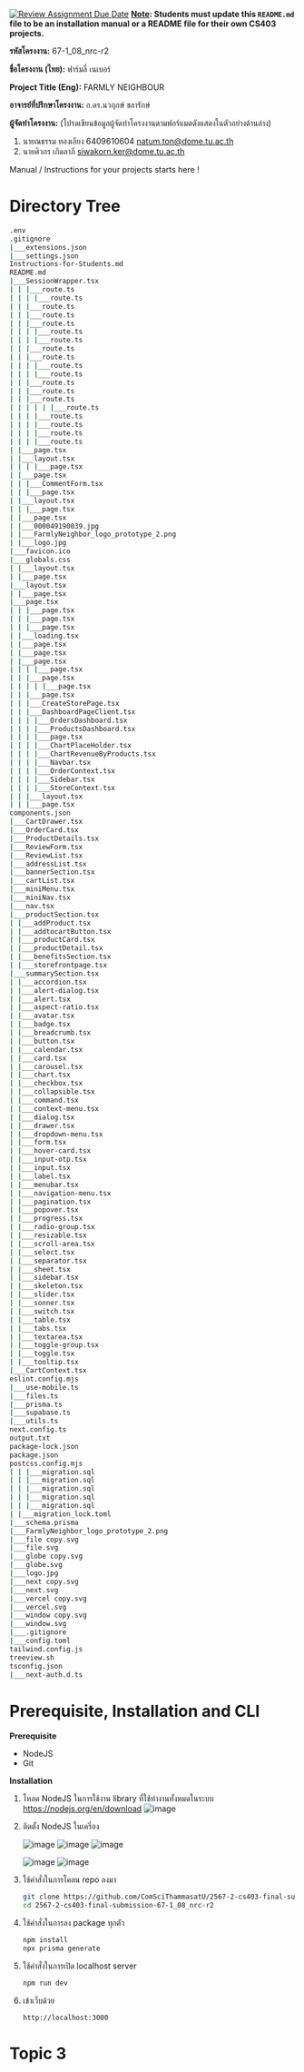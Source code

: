 [![Review Assignment Due Date](https://classroom.github.com/assets/deadline-readme-button-22041afd0340ce965d47ae6ef1cefeee28c7c493a6346c4f15d667ab976d596c.svg)](https://classroom.github.com/a/w8H8oomW)
**<ins>Note</ins>: Students must update this `README.md` file to be an installation manual or a README file for their own CS403 projects.**

**รหัสโครงงาน:** 67-1_08_nrc-r2

**ชื่อโครงงาน (ไทย):** ฟาร์มลี่ เนเบอร์

**Project Title (Eng):** FARMLY NEIGHBOUR

**อาจารย์ที่ปรึกษาโครงงาน:** อ.ดร.นวฤกษ์ ชลารักษ์

**ผู้จัดทำโครงงาน:** (โปรดเขียนข้อมูลผู้จัดทำโครงงานตามฟอร์แมตดังแสดงในตัวอย่างด้านล่าง)
1. นายณธรรม ทองเอียง  6409610604  natum.ton@dome.tu.ac.th
2. นายศิวกร เกิดลาภี siwakorn.ker@dome.tu.ac.th
   
Manual / Instructions for your projects starts here !
# Directory Tree
<!-- TREEVIEW START -->
```bash
.env
.gitignore
|___extensions.json
|___settings.json
Instructions-for-Students.md
README.md
|___SessionWrapper.tsx
| | |___route.ts
| | | |___route.ts
| | |___route.ts
| | |___route.ts
| | |___route.ts
| | | |___route.ts
| | | |___route.ts
| | |___route.ts
| | |___route.ts
| | | |___route.ts
| | | |___route.ts
| | |___route.ts
| | |___route.ts
| | |___route.ts
| | | | | |___route.ts
| | | |___route.ts
| | | |___route.ts
| | | |___route.ts
| | | |___route.ts
| |___page.tsx
| |___layout.tsx
| | | |___page.tsx
| |___page.tsx
| | |___CommentForm.tsx
| | |___page.tsx
| |___layout.tsx
| | |___page.tsx
| |___page.tsx
| |___000049190039.jpg
| |___FarmlyNeighbor_logo_prototype_2.png
| |___logo.jpg
|___favicon.ico
|___globals.css
| |___layout.tsx
| |___page.tsx
|___layout.tsx
| |___page.tsx
|___page.tsx
| | |___page.tsx
| | |___page.tsx
| | |___page.tsx
| |___loading.tsx
| |___page.tsx
| |___page.tsx
| |___page.tsx
| | | |___page.tsx
| | |___page.tsx
| | | | |___page.tsx
| | |___page.tsx
| | |___CreateStorePage.tsx
| | |___DashboardPageClient.tsx
| | | |___OrdersDashboard.tsx
| | | |___ProductsDashboard.tsx
| | | |___page.tsx
| | | |___ChartPlaceHolder.tsx
| | | |___ChartRevenueByProducts.tsx
| | | |___Navbar.tsx
| | | |___OrderContext.tsx
| | | |___Sidebar.tsx
| | | |___StoreContext.tsx
| | |___layout.tsx
| | |___page.tsx
components.json
|___CartDrawer.tsx
|___OrderCard.tsx
|___ProductDetails.tsx
|___ReviewForm.tsx
|___ReviewList.tsx
|___addressList.tsx
|___bannerSection.tsx
|___cartList.tsx
|___miniMenu.tsx
|___miniNav.tsx
|___nav.tsx
|___productSection.tsx
| |___addProduct.tsx
| |___addtocartButton.tsx
| |___productCard.tsx
| |___productDetail.tsx
| |___benefitsSection.tsx
| |___storefrontpage.tsx
|___summarySection.tsx
| |___accordion.tsx
| |___alert-dialog.tsx
| |___alert.tsx
| |___aspect-ratio.tsx
| |___avatar.tsx
| |___badge.tsx
| |___breadcrumb.tsx
| |___button.tsx
| |___calendar.tsx
| |___card.tsx
| |___carousel.tsx
| |___chart.tsx
| |___checkbox.tsx
| |___collapsible.tsx
| |___command.tsx
| |___context-menu.tsx
| |___dialog.tsx
| |___drawer.tsx
| |___dropdown-menu.tsx
| |___form.tsx
| |___hover-card.tsx
| |___input-otp.tsx
| |___input.tsx
| |___label.tsx
| |___menubar.tsx
| |___navigation-menu.tsx
| |___pagination.tsx
| |___popover.tsx
| |___progress.tsx
| |___radio-group.tsx
| |___resizable.tsx
| |___scroll-area.tsx
| |___select.tsx
| |___separator.tsx
| |___sheet.tsx
| |___sidebar.tsx
| |___skeleton.tsx
| |___slider.tsx
| |___sonner.tsx
| |___switch.tsx
| |___table.tsx
| |___tabs.tsx
| |___textarea.tsx
| |___toggle-group.tsx
| |___toggle.tsx
| |___tooltip.tsx
|___CartContext.tsx
eslint.config.mjs
|___use-mobile.ts
|___files.ts
|___prisma.ts
|___supabase.ts
|___utils.ts
next.config.ts
output.txt
package-lock.json
package.json
postcss.config.mjs
| | |___migration.sql
| | |___migration.sql
| | |___migration.sql
| | |___migration.sql
| | |___migration.sql
| |___migration_lock.toml
|___schema.prisma
|___FarmlyNeighbor_logo_prototype_2.png
|___file copy.svg
|___file.svg
|___globe copy.svg
|___globe.svg
|___logo.jpg
|___next copy.svg
|___next.svg
|___vercel copy.svg
|___vercel.svg
|___window copy.svg
|___window.svg
|___.gitignore
|___config.toml
tailwind.config.js
treeview.sh
tsconfig.json
|___next-auth.d.ts

```
<!-- TREEVIEW END -->

# Prerequisite, Installation and CLI
**Prerequisite**
- NodeJS
- Git
  
**Installation**
1. โหลด NodeJS ในการใช้งาน library ที่ใช้ทำงานทั้งหมดในระบบ
https://nodejs.org/en/download
![image](https://github.com/user-attachments/assets/3725b71e-1949-457a-bdda-bd844d7836a4)

2. ติดตั้ง NodeJS ในเครี่อง
   
   ![image](https://github.com/user-attachments/assets/11dc68f4-6305-41d3-9e94-ca75bf7aab60)
   ![image](https://github.com/user-attachments/assets/21905fdb-ed99-4ce6-8db4-faf37b02e825)
   ![image](https://github.com/user-attachments/assets/9ed5be42-0738-4b39-b361-2f0dbd45834d)
   
   ![image](https://github.com/user-attachments/assets/1e56b129-3b6f-4796-b30b-767807f6ee44)
   ![image](https://github.com/user-attachments/assets/57602346-07de-4f36-bd75-59c6e4b024af)

3. ใช้คำสั่งในการโคลน repo ลงมา
   ```bash
   git clone https://github.com/ComSciThammasatU/2567-2-cs403-final-submission-67-1_08_nrc-r2.git
   cd 2567-2-cs403-final-submission-67-1_08_nrc-r2
   ```
4. ใช้คำสั่งในการลง package ทุกตัว
   ```bash
   npm install
   npx prisma generate
   ```
5. ใช้คำสั่งในการเปิด localhost server
   ```bash
   npm run dev
   ```
6. เข้าเว็บด้วย
    ```
    http://localhost:3000
    ```
# Topic 3


